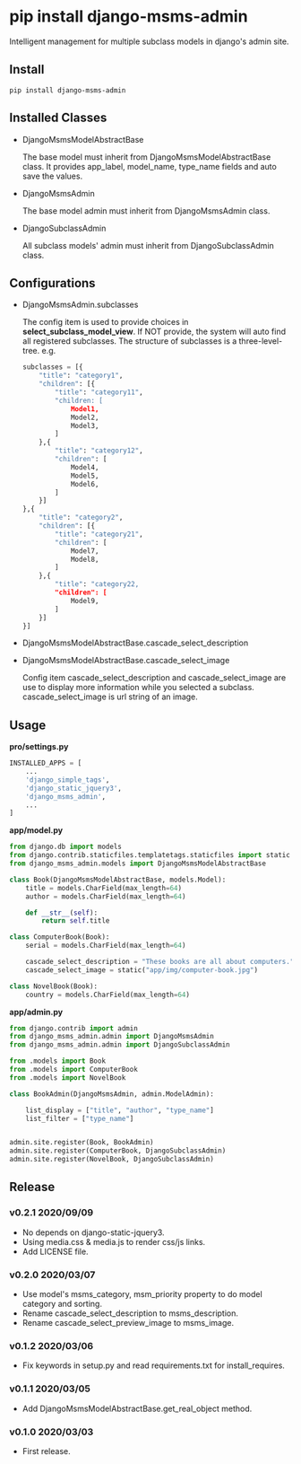 # pip install django-msms-admin

Intelligent management for multiple subclass models in django's admin site.

## Install

```shell
pip install django-msms-admin
```

## Installed Classes

- DjangoMsmsModelAbstractBase

    The base model must inherit from DjangoMsmsModelAbstractBase class. It provides app_label, model_name, type_name fields and auto save the values.

- DjangoMsmsAdmin

    The base model admin must inherit from DjangoMsmsAdmin class.

- DjangoSubclassAdmin

    All subclass models' admin must inherit from DjangoSubclassAdmin class.

## Configurations

- DjangoMsmsAdmin.subclasses

    The config item is used to provide choices in **select_subclass_model_view**. If NOT provide, the system will auto find all registered subclasses. The structure of subclasses is a three-level-tree. e.g.

    ```python
    subclasses = [{
        "title": "category1",
        "children": [{
            "title": "category11",
            "children: [
                Model1,
                Model2,
                Model3,
            ]
        },{
            "title": "category12",
            "children": [
                Model4,
                Model5,
                Model6,
            ]
        }]
    },{
        "title": "category2",
        "children": [{
            "title": "category21",
            "children": [
                Model7,
                Model8,
            ]
        },{
            "title": "category22,
            "children": [
                Model9,
            ]
        }]
    }]
    ```

- DjangoMsmsModelAbstractBase.cascade_select_description
- DjangoMsmsModelAbstractBase.cascade_select_image

    Config item cascade_select_description and cascade_select_image are use to display more information while you selected a subclass. cascade_select_image is url string of an image.


## Usage

**pro/settings.py**

```python
INSTALLED_APPS = [
    ...
    'django_simple_tags',
    'django_static_jquery3',
    'django_msms_admin',
    ...
]
```

**app/model.py**

```python
from django.db import models
from django.contrib.staticfiles.templatetags.staticfiles import static
from django_msms_admin.models import DjangoMsmsModelAbstractBase

class Book(DjangoMsmsModelAbstractBase, models.Model):
    title = models.CharField(max_length=64)
    author = models.CharField(max_length=64)

    def __str__(self):
        return self.title

class ComputerBook(Book):
    serial = models.CharField(max_length=64)

    cascade_select_description = "These books are all about computers."
    cascade_select_image = static("app/img/computer-book.jpg")

class NovelBook(Book):
    country = models.CharField(max_length=64)

```

**app/admin.py**

```python
from django.contrib import admin
from django_msms_admin.admin import DjangoMsmsAdmin
from django_msms_admin.admin import DjangoSubclassAdmin

from .models import Book
from .models import ComputerBook
from .models import NovelBook

class BookAdmin(DjangoMsmsAdmin, admin.ModelAdmin):

    list_display = ["title", "author", "type_name"]
    list_filter = ["type_name"]


admin.site.register(Book, BookAdmin)
admin.site.register(ComputerBook, DjangoSubclassAdmin)
admin.site.register(NovelBook, DjangoSubclassAdmin)
```

## Release

### v0.2.1 2020/09/09

- No depends on django-static-jquery3.
- Using media.css & media.js to render css/js links.
- Add LICENSE file.

### v0.2.0 2020/03/07

- Use model's msms_category, msm_priority property to do model category and sorting.
- Rename cascade_select_description to msms_description.
- Rename cascade_select_preview_image to msms_image.

### v0.1.2 2020/03/06

- Fix keywords in setup.py and read requirements.txt for install_requires.

### v0.1.1 2020/03/05

- Add DjangoMsmsModelAbstractBase.get_real_object method.

### v0.1.0 2020/03/03

- First release.
